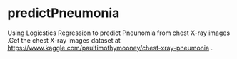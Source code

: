 # predictPneumonia
Using Logicstics Regression to predict Pneunomia from chest X-ray images
.Get the chest X-ray images dataset at https://www.kaggle.com/paultimothymooney/chest-xray-pneumonia . 
